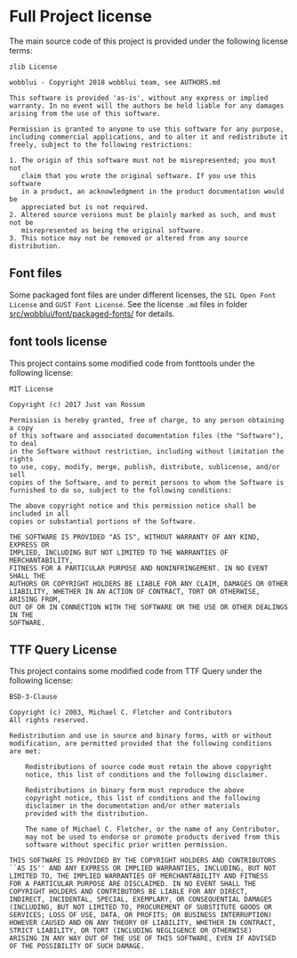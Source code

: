 
Full Project license
====================

The main source code of this project is provided under the following
license terms:

`zlib License`

```
wobblui - Copyright 2018 wobblui team, see AUTHORS.md

This software is provided 'as-is', without any express or implied
warranty. In no event will the authors be held liable for any damages
arising from the use of this software.

Permission is granted to anyone to use this software for any purpose,
including commercial applications, and to alter it and redistribute it
freely, subject to the following restrictions:

1. The origin of this software must not be misrepresented; you must not
   claim that you wrote the original software. If you use this software
   in a product, an acknowledgment in the product documentation would be
   appreciated but is not required.
2. Altered source versions must be plainly marked as such, and must not be
   misrepresented as being the original software.
3. This notice may not be removed or altered from any source distribution.
```

Font files
----------

Some packaged font files are under different licenses,
the `SIL Open Font License` and `GUST Font License`.
See the license `.md` files in folder [src/wobblui/font/packaged-fonts/](
src/wobblui/font/packaged-fonts/) for details.

font tools license
------------------

This project contains some modified code from fonttools
under the following license:

`MIT License`

```
Copyright (c) 2017 Just van Rossum

Permission is hereby granted, free of charge, to any person obtaining a copy
of this software and associated documentation files (the "Software"), to deal
in the Software without restriction, including without limitation the rights
to use, copy, modify, merge, publish, distribute, sublicense, and/or sell
copies of the Software, and to permit persons to whom the Software is
furnished to do so, subject to the following conditions:

The above copyright notice and this permission notice shall be included in all
copies or substantial portions of the Software.

THE SOFTWARE IS PROVIDED "AS IS", WITHOUT WARRANTY OF ANY KIND, EXPRESS OR
IMPLIED, INCLUDING BUT NOT LIMITED TO THE WARRANTIES OF MERCHANTABILITY,
FITNESS FOR A PARTICULAR PURPOSE AND NONINFRINGEMENT. IN NO EVENT SHALL THE
AUTHORS OR COPYRIGHT HOLDERS BE LIABLE FOR ANY CLAIM, DAMAGES OR OTHER
LIABILITY, WHETHER IN AN ACTION OF CONTRACT, TORT OR OTHERWISE, ARISING FROM,
OUT OF OR IN CONNECTION WITH THE SOFTWARE OR THE USE OR OTHER DEALINGS IN THE
SOFTWARE.
```

TTF Query License
-----------------

This project contains some modified code from TTF Query
under the following license:

`BSD-3-Clause`

```
Copyright (c) 2003, Michael C. Fletcher and Contributors
All rights reserved.

Redistribution and use in source and binary forms, with or without
modification, are permitted provided that the following conditions
are met:

    Redistributions of source code must retain the above copyright
    notice, this list of conditions and the following disclaimer.

    Redistributions in binary form must reproduce the above
    copyright notice, this list of conditions and the following
    disclaimer in the documentation and/or other materials
    provided with the distribution.

    The name of Michael C. Fletcher, or the name of any Contributor,
    may not be used to endorse or promote products derived from this 
    software without specific prior written permission.

THIS SOFTWARE IS PROVIDED BY THE COPYRIGHT HOLDERS AND CONTRIBUTORS
``AS IS'' AND ANY EXPRESS OR IMPLIED WARRANTIES, INCLUDING, BUT NOT
LIMITED TO, THE IMPLIED WARRANTIES OF MERCHANTABILITY AND FITNESS
FOR A PARTICULAR PURPOSE ARE DISCLAIMED. IN NO EVENT SHALL THE
COPYRIGHT HOLDERS AND CONTRIBUTORS BE LIABLE FOR ANY DIRECT,
INDIRECT, INCIDENTAL, SPECIAL, EXEMPLARY, OR CONSEQUENTIAL DAMAGES
(INCLUDING, BUT NOT LIMITED TO, PROCUREMENT OF SUBSTITUTE GOODS OR
SERVICES; LOSS OF USE, DATA, OR PROFITS; OR BUSINESS INTERRUPTION)
HOWEVER CAUSED AND ON ANY THEORY OF LIABILITY, WHETHER IN CONTRACT,
STRICT LIABILITY, OR TORT (INCLUDING NEGLIGENCE OR OTHERWISE)
ARISING IN ANY WAY OUT OF THE USE OF THIS SOFTWARE, EVEN IF ADVISED
OF THE POSSIBILITY OF SUCH DAMAGE. 
```
